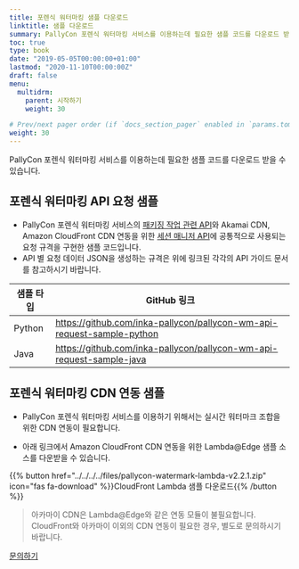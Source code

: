```yaml
---
title: 포렌식 워터마킹 샘플 다운로드
linktitle: 샘플 다운로드
summary: PallyCon 포렌식 워터마킹 서비스를 이용하는데 필요한 샘플 코드를 다운로드 받을 수 있습니다.
toc: true
type: book
date: "2019-05-05T00:00:00+01:00"
lastmod: "2020-11-10T00:00:00Z"
draft: false
menu:
  multidrm:
    parent: 시작하기
    weight: 30

# Prev/next pager order (if `docs_section_pager` enabled in `params.toml`)
weight: 30
---
```


PallyCon 포렌식 워터마킹 서비스를 이용하는데 필요한 샘플 코드를 다운로드 받을 수 있습니다.

## 포렌식 워터마킹 API 요청 샘플

- PallyCon 포렌식 워터마킹 서비스의 [패키징 작업 관련 API](../../preprocessing/packaging-api)와 Akamai CDN, Amazon CloudFront CDN 연동을 위한 [세션 매니저 API](../../embedding/session-manager)에 공통적으로 사용되는 요청 규격을 구현한 샘플 코드입니다.
- API 별 요청 데이터 JSON을 생성하는 규격은 위에 링크된 각각의 API 가이드 문서를 참고하시기 바랍니다.

|샘플 타입 |GitHub 링크 |
|---|---|
|Python| <https://github.com/inka-pallycon/pallycon-wm-api-request-sample-python> |
|Java| <https://github.com/inka-pallycon/pallycon-wm-api-request-sample-java> |

## 포렌식 워터마킹 CDN 연동 샘플

- PallyCon 포렌식 워터마킹 서비스를 이용하기 위해서는 실시간 워터마크 조합을 위한 CDN 연동이 필요합니다.

- 아래 링크에서 Amazon CloudFront CDN 연동을 위한 Lambda@Edge 샘플 소스를 다운받을 수 있습니다.

 {{% button href="../../../../files/pallycon-watermark-lambda-v2.2.1.zip" icon="fas fa-download" %}}CloudFront Lambda 샘플 다운로드{{% /button %}}

> 아카마이 CDN은 Lambda@Edge와 같은 연동 모듈이 불필요합니다. CloudFront와 아카마이 이외의 CDN 연동이 필요한 경우, 별도로 문의하시기 바랍니다.

<a href="https://www.pallycon.com/contact/?lang=ko" target="_blank" class="btn btn-primary">문의하기</a>
